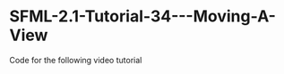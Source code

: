 SFML-2.1-Tutorial-34---Moving-A-View
====================================

Code for the following video tutorial 
